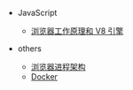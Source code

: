 - JavaScript
  - [浏览器工作原理和 V8 引擎](content/javascript/engine.md)

- others
  - [浏览器进程架构](content/browser.md)
  - [Docker](content/docker.md)